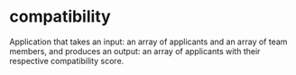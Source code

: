 # compatibility
Application that takes an input: an array of applicants and an array of team members, and produces an output: an array of applicants with their respective compatibility score.
